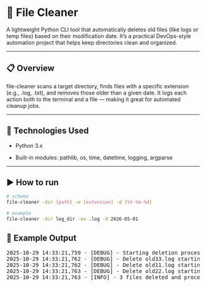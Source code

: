 # 🧹 File Cleaner

A lightweight Python CLI tool that automatically deletes old files (like logs or temp files) based on their modification date.
It’s a practical DevOps-style automation project that helps keep directories clean and organized.

---

## 📋 Overview

file-cleaner scans a target directory, finds files with a specific extension (e.g., .log, .txt),
and removes those older than a given date.
It logs each action both to the terminal and a file — making it great for automated cleanup jobs.

---

## 🧰 Technologies Used

- Python 3.x

- Built-in modules: pathlib, os, time, datetime, logging, argparse

---

## ▶️ How to run

```bash
# schema
file-cleaner -dir [path] -e [extension] -d [%Y-%m-%d]

# example
file-cleaner -dir log_dir -ex .log -d 2026-05-01
```

## 🧩 Example Output

<pre>
2025-10-29 14:33:21,759 - [DEBUG] - Starting deletion process
2025-10-29 14:33:21,762 - [DEBUG] - Delete old33.log starting ...
2025-10-29 14:33:21,762 - [DEBUG] - Delete old11.log starting ...
2025-10-29 14:33:21,763 - [DEBUG] - Delete old22.log starting ...
2025-10-29 14:33:21,763 - [INFO] - 3 files deleted and process is finished.
</pre>
